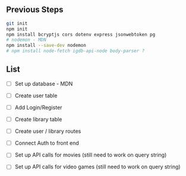 ## Previous Steps

```bash
git init
npm init
npm install bcryptjs cors dotenv express jsonwebtoken pg
# nodemon - MDN
npm install --save-dev nodemon
# npm install node-fetch igdb-api-node body-parser ?
```

## List

- [ ] Set up database - MDN
- [ ] Create user table
- [ ] Add Login/Register
- [ ] Create library table
- [ ] Create user / library routes
- [ ] Connect Auth to front end

- [ ] Set up API calls for movies (still need to work on query string)
- [ ] Set up API calls for video games (still need to work on query string)
